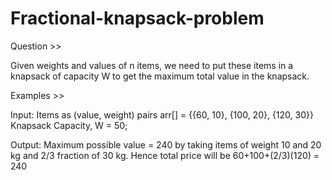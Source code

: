 # Fractional-knapsack-problem

Question >>

Given weights and values of n items, we need to put these items in a knapsack of capacity W to get the maximum total value in the knapsack.

Examples >>

Input: 
Items as (value, weight) pairs 
arr[] = {{60, 10}, {100, 20}, {120, 30}} 
Knapsack Capacity, W = 50; 

Output: 
Maximum possible value = 240 
by taking items of weight 10 and 20 kg and 2/3 fraction 
of 30 kg. Hence total price will be 60+100+(2/3)(120) = 240
